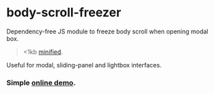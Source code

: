 # body-scroll-freezer

Dependency-free JS module to freeze body scroll when opening modal box.

> <1kb [minified](https://raw.githubusercontent.com/ramonvictor/body-scroll-freezer/master/docs/js/body-scroll-freezer.min.js).

Useful for modal, sliding-panel and lightbox interfaces.

### Simple [online demo](https://ramonvictor.github.io/body-scroll-freezer/).

